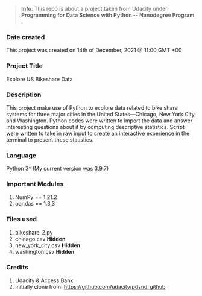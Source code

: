 > **Info**: This repo is about a project taken from Udacity under **Programming for Data Science with Python -- Nanodegree Program** . 

### Date created
This project was created on 14th of December, 2021 @ 11:00 GMT +00

### Project Title
Explore US Bikeshare Data

### Description
This project make use of Python to explore data related to bike share systems for three major cities in the United States—Chicago, New York City, and Washington. Python codes were written to import the data and answer interesting questions about it by computing descriptive statistics. Script were written to take in raw input to create an interactive experience in the terminal to present these statistics.

### Language
Python 3^ (My current version was 3.9.7)

### Important Modules
1. NumPy == 1.21.2
2. pandas == 1.3.3

### Files used
1. bikeshare_2.py
2. chicago.csv **Hidden**
3. new_york_city.csv **Hidden**
4. washington.csv **Hidden**

### Credits
1. Udacity & Access Bank
2. Initially clone from: https://github.com/udacity/pdsnd_github 


